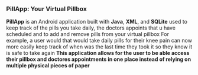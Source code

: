 ### **PillApp: Your Virtual Pillbox**
**PillApp** is an Android application built with **Java**, **XML**, and **SQLite** used to keep track of the pills you take daily, the doctors appoints that u have scheduled and to add and remove pills from your virtual pillbox
For example, a user would that would take daily pills for their knee pain can now more easily keep track of when was the last time they took it so they know it is safe to take again
**This application allows for the user to be able access their pillbox and doctores appointments in one place instead of relying on multiple physical pieces of paper**
